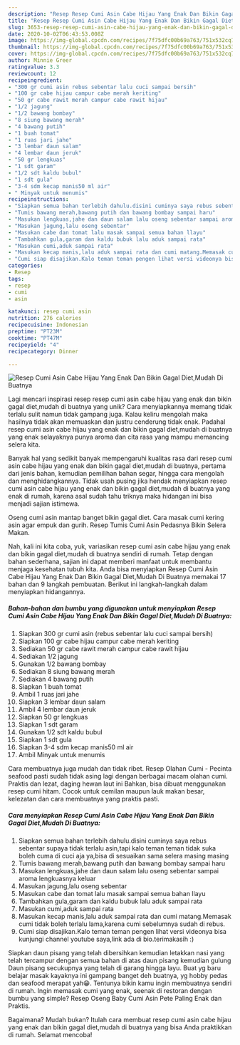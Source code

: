 ```yaml
---
description: "Resep Resep Cumi Asin Cabe Hijau Yang Enak Dan Bikin Gagal Diet,Mudah Di Buatnya yang Bikin Ngiler"
title: "Resep Resep Cumi Asin Cabe Hijau Yang Enak Dan Bikin Gagal Diet,Mudah Di Buatnya yang Bikin Ngiler"
slug: 3653-resep-resep-cumi-asin-cabe-hijau-yang-enak-dan-bikin-gagal-diet-mudah-di-buatnya-yang-bikin-ngiler
date: 2020-10-02T06:43:53.008Z
image: https://img-global.cpcdn.com/recipes/7f75dfc00b69a763/751x532cq70/resep-cumi-asin-cabe-hijau-yang-enak-dan-bikin-gagal-dietmudah-di-buatnya-foto-resep-utama.jpg
thumbnail: https://img-global.cpcdn.com/recipes/7f75dfc00b69a763/751x532cq70/resep-cumi-asin-cabe-hijau-yang-enak-dan-bikin-gagal-dietmudah-di-buatnya-foto-resep-utama.jpg
cover: https://img-global.cpcdn.com/recipes/7f75dfc00b69a763/751x532cq70/resep-cumi-asin-cabe-hijau-yang-enak-dan-bikin-gagal-dietmudah-di-buatnya-foto-resep-utama.jpg
author: Minnie Greer
ratingvalue: 3.3
reviewcount: 12
recipeingredient:
- "300 gr cumi asin rebus sebentar lalu cuci sampai bersih"
- "100 gr cabe hijau campur cabe merah keriting"
- "50 gr cabe rawit merah campur cabe rawit hijau"
- "1/2 jagung"
- "1/2 bawang bombay"
- "8 siung bawang merah"
- "4 bawang putih"
- "1 buah tomat"
- "1 ruas jari jahe"
- "3 lembar daun salam"
- "4 lembar daun jeruk"
- "50 gr lengkuas"
- "1 sdt garam"
- "1/2 sdt kaldu bubul"
- "1 sdt gula"
- "3-4 sdm kecap manis50 ml air"
- " Minyak untuk menumis"
recipeinstructions:
- "Siapkan semua bahan terlebih dahulu.disini cuminya saya rebus sebentar supaya tidak terlalu asin,tapi kalo teman teman tidak suka boleh cuma di cuci aja ya,bisa di sesuaikan sama selera masing masing"
- "Tumis bawang merah,bawang putih dan bawang bombay sampai haru"
- "Masukan lengkuas,jahe dan daun salam lalu oseng sebentar sampai aroma lengkuasnya keluar"
- "Masukan jagung,lalu oseng sebentar"
- "Masukan cabe dan tomat lalu masak sampai semua bahan llayu"
- "Tambahkan gula,garam dan kaldu bubuk lalu aduk sampai rata"
- "Masukan cumi,aduk sampai rata"
- "Masukan kecap manis,lalu aduk sampai rata dan cumi matang.Memasak cumi tidak boleh terlalu lama,karena cumi sebelumnya sudah di rebus."
- "Cumi siap disajikan.Kalo teman teman pengen lihat versi videonya bisa kunjungi channel youtube saya,link ada di bio.terimakasih :)"
categories:
- Resep
tags:
- resep
- cumi
- asin

katakunci: resep cumi asin 
nutrition: 276 calories
recipecuisine: Indonesian
preptime: "PT23M"
cooktime: "PT47M"
recipeyield: "4"
recipecategory: Dinner

---
```



![Resep Cumi Asin Cabe Hijau Yang Enak Dan Bikin Gagal Diet,Mudah Di Buatnya](https://img-global.cpcdn.com/recipes/7f75dfc00b69a763/751x532cq70/resep-cumi-asin-cabe-hijau-yang-enak-dan-bikin-gagal-dietmudah-di-buatnya-foto-resep-utama.jpg)

Lagi mencari inspirasi resep resep cumi asin cabe hijau yang enak dan bikin gagal diet,mudah di buatnya yang unik? Cara menyiapkannya memang tidak terlalu sulit namun tidak gampang juga. Kalau keliru mengolah maka hasilnya tidak akan memuaskan dan justru cenderung tidak enak. Padahal resep cumi asin cabe hijau yang enak dan bikin gagal diet,mudah di buatnya yang enak selayaknya punya aroma dan cita rasa yang mampu memancing selera kita.

Banyak hal yang sedikit banyak mempengaruhi kualitas rasa dari resep cumi asin cabe hijau yang enak dan bikin gagal diet,mudah di buatnya, pertama dari jenis bahan, kemudian pemilihan bahan segar, hingga cara mengolah dan menghidangkannya. Tidak usah pusing jika hendak menyiapkan resep cumi asin cabe hijau yang enak dan bikin gagal diet,mudah di buatnya yang enak di rumah, karena asal sudah tahu triknya maka hidangan ini bisa menjadi sajian istimewa.

Oseng cumi asin mantap banget bikin gagal diet. Cara masak cumi kering asin agar empuk dan gurih. Resep Tumis Cumi Asin Pedasnya Bikin Selera Makan.


Nah, kali ini kita coba, yuk, variasikan resep cumi asin cabe hijau yang enak dan bikin gagal diet,mudah di buatnya sendiri di rumah. Tetap dengan bahan sederhana, sajian ini dapat memberi manfaat untuk membantu menjaga kesehatan tubuh kita. Anda bisa menyiapkan Resep Cumi Asin Cabe Hijau Yang Enak Dan Bikin Gagal Diet,Mudah Di Buatnya memakai 17 bahan dan 9 langkah pembuatan. Berikut ini langkah-langkah dalam menyiapkan hidangannya.

<!--inarticleads1-->

##### Bahan-bahan dan bumbu yang digunakan untuk menyiapkan Resep Cumi Asin Cabe Hijau Yang Enak Dan Bikin Gagal Diet,Mudah Di Buatnya:

1. Siapkan 300 gr cumi asin (rebus sebentar lalu cuci sampai bersih)
1. Siapkan 100 gr cabe hijau campur cabe merah keriting
1. Sediakan 50 gr cabe rawit merah campur cabe rawit hijau
1. Sediakan 1/2 jagung
1. Gunakan 1/2 bawang bombay
1. Sediakan 8 siung bawang merah
1. Sediakan 4 bawang putih
1. Siapkan 1 buah tomat
1. Ambil 1 ruas jari jahe
1. Siapkan 3 lembar daun salam
1. Ambil 4 lembar daun jeruk
1. Siapkan 50 gr lengkuas
1. Siapkan 1 sdt garam
1. Gunakan 1/2 sdt kaldu bubul
1. Siapkan 1 sdt gula
1. Siapkan 3-4 sdm kecap manis50 ml air
1. Ambil  Minyak untuk menumis


Cara membuatnya juga mudah dan tidak ribet. Resep Olahan Cumi - Pecinta seafood pasti sudah tidak asing lagi dengan berbagai macam olahan cumi. Praktis dan lezat, daging hewan laut ini Bahkan, bisa dibuat menggunakan resep cumi hitam. Cocok untuk cemilan maupun lauk makan besar, kelezatan dan cara membuatnya yang praktis pasti. 

<!--inarticleads2-->

##### Cara menyiapkan Resep Cumi Asin Cabe Hijau Yang Enak Dan Bikin Gagal Diet,Mudah Di Buatnya:

1. Siapkan semua bahan terlebih dahulu.disini cuminya saya rebus sebentar supaya tidak terlalu asin,tapi kalo teman teman tidak suka boleh cuma di cuci aja ya,bisa di sesuaikan sama selera masing masing
1. Tumis bawang merah,bawang putih dan bawang bombay sampai haru
1. Masukan lengkuas,jahe dan daun salam lalu oseng sebentar sampai aroma lengkuasnya keluar
1. Masukan jagung,lalu oseng sebentar
1. Masukan cabe dan tomat lalu masak sampai semua bahan llayu
1. Tambahkan gula,garam dan kaldu bubuk lalu aduk sampai rata
1. Masukan cumi,aduk sampai rata
1. Masukan kecap manis,lalu aduk sampai rata dan cumi matang.Memasak cumi tidak boleh terlalu lama,karena cumi sebelumnya sudah di rebus.
1. Cumi siap disajikan.Kalo teman teman pengen lihat versi videonya bisa kunjungi channel youtube saya,link ada di bio.terimakasih :)


Siapkan daun pisang yang telah dibersihkan kemudian letakkan nasi yang telah tercampur dengan semua bahan di atas daun pisang kemudian gulung Daun pisang secukupnya yang telah di garang hingga layu. Buat yg baru belajar masak kayaknya ini gampang banget deh buatnya, yg hobby pedas dan seafood merapat yah😁. Tentunya bikin kamu ingin membuatnya sendiri di rumah. Ingin memasak cumi yang enak, seenak di restoran dengan bumbu yang simple? Resep Oseng Baby Cumi Asin Pete Paling Enak dan Praktis. 

Bagaimana? Mudah bukan? Itulah cara membuat resep cumi asin cabe hijau yang enak dan bikin gagal diet,mudah di buatnya yang bisa Anda praktikkan di rumah. Selamat mencoba!
